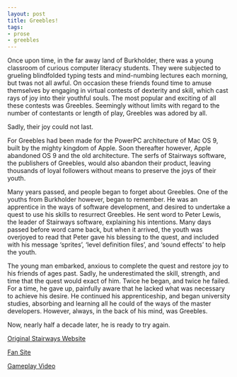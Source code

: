 ```yaml
---
layout: post
title: Greebles!
tags:
- prose
- greebles
---
```


Once upon time, in the far away land of Burkholder, there was a young classroom
of curious computer literacy students. They were subjected to grueling
blindfolded typing tests and mind-numbing lectures each morning, but twas not
all awful. On occasion these friends found time to amuse themselves by engaging
in virtual contests of dexterity and skill, which cast rays of joy into their
youthful souls. The most popular and exciting of all these contests was
Greebles. Seemingly without limits with regard to the number of contestants or
length of play, Greebles was adored by all.

Sadly, their joy could not last.

For Greebles had been made for the PowerPC architecture of Mac OS 9, built by
the mighty kingdom of Apple. Soon thereafter however, Apple abandoned OS 9 and
the old architecture. The serfs of Stairways software, the publishers of
Greebles, would also abandon their product, leaving thousands of loyal
followers without means to preserve the joys of their youth.

Many years passed, and people began to forget about Greebles. One of the youths
from Burkholder however, began to remember. He was an apprentice in the ways of
software development, and desired to undertake a quest to use his skills to
resurrect Greebles. He sent word to Peter Lewis, the leader of Stairways
software, explaining his intentions. Many days passed before word came back,
but when it arrived, the youth was overjoyed to read that Peter gave his
blessing to the quest, and included with his message ‘sprites’, ‘level
definition files’, and ‘sound effects’ to help the youth.

The young man embarked, anxious to complete the quest and restore joy to his
friends of ages past. Sadly, he underestimated the skill, strength, and time
that the quest would exact of him. Twice he began, and twice he failed. For a
time, he gave up, painfully aware that he lacked what was necessary to achieve
his desire. He continued his apprenticeship, and began university studies,
absorbing and learning all he could of the ways of the master developers.
However, always, in the back of his mind, was Greebles.

Now, nearly half a decade later, he is ready to try again.

[Original Stairways Website](http://www.stairways.com/action/linkthru?greebles)

[Fan Site](http://www.infam.ch/greebles)

[Gameplay Video](http://www.youtube.com/watch?v=tMnthmrB-eo)
